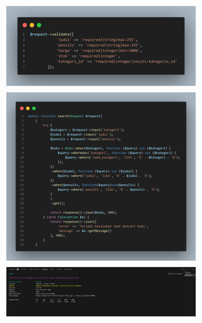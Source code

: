 ![menambahkan Validasi:](code.png)

![menambahkan endpoint](code2.png)

![Uji API Secara Publik:](image.png)
